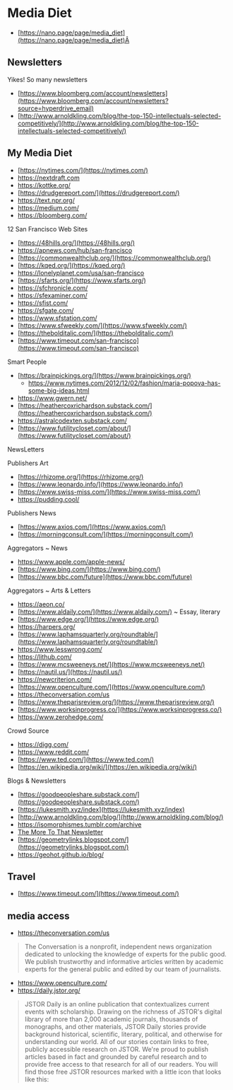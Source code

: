 # Media Diet

*   [https://nano.page/page/media_diet](https://nano.page/page/media_diet)Â

## Newsletters

Yikes! So many newsletters

*   [https://www.bloomberg.com/account/newsletters](https://www.bloomberg.com/account/newsletters?source=hyperdrive_email)
*   [http://www.arnoldkling.com/blog/the-top-150-intellectuals-selected-competitively/](http://www.arnoldkling.com/blog/the-top-150-intellectuals-selected-competitively/)

## My Media Diet

*   [https://nytimes.com/](https://nytimes.com/)
*   https://nextdraft.com
*   https://kottke.org/
*   [https://drudgereport.com/](https://drudgereport.com/)
*   https://text.npr.org/
*   https://medium.com/
*   https://bloomberg.com/

12 San Francisco Web Sites

*   [https://48hills.org/](https://48hills.org/)
*   https://apnews.com/hub/san-francisco
*   [https://commonwealthclub.org/](https://commonwealthclub.org/)
*   [https://kqed.org/](https://kqed.org/)
*   https://lonelyplanet.com/usa/san-francisco
*   [https://sfarts.org/](https://www.sfarts.org/)
*   https://sfchronicle.com/
*   https://sfexaminer.com/
*   https://sfist.com/
*   https://sfgate.com/
*   https://www.sfstation.com/
*   [https://www.sfweekly.com/](https://www.sfweekly.com/)
*   [https://thebolditalic.com/](https://thebolditalic.com/)
*   [https://www.timeout.com/san-francisco](https://www.timeout.com/san-francisco)

Smart People

*   [https://brainpickings.org/](https://www.brainpickings.org/)
    *   https://www.nytimes.com/2012/12/02/fashion/maria-popova-has-some-big-ideas.html
*   https://www.gwern.net/
*   [https://heathercoxrichardson.substack.com/](https://heathercoxrichardson.substack.com/)
*   https://astralcodexten.substack.com/
*   [https://www.futilitycloset.com/about/](https://www.futilitycloset.com/about/)

NewsLetters

Publishers Art

*   [https://rhizome.org/](https://rhizome.org/)
*   [https://www.leonardo.info/](https://www.leonardo.info/)
*   [https://www.swiss-miss.com/](https://www.swiss-miss.com/)
*   https://pudding.cool/

Publishers News

*   [https://www.axios.com/](https://www.axios.com/)
*   [https://morningconsult.com/](https://morningconsult.com/)

Aggregators ~ News

*   https://www.apple.com/apple-news/
*   [https://www.bing.com/](https://www.bing.com/)
*   [https://www.bbc.com/future](https://www.bbc.com/future)

Aggregators ~ Arts & Letters

*   https://aeon.co/
*   [https://www.aldaily.com/](https://www.aldaily.com/) ~ Essay, literary
*   [https://www.edge.org/](https://www.edge.org/)
*   https://harpers.org/
*   [https://www.laphamsquarterly.org/roundtable/](https://www.laphamsquarterly.org/roundtable/)
*   https://www.lesswrong.com/
*   https://lithub.com/
*   [https://www.mcsweeneys.net/](https://www.mcsweeneys.net/)
*   [https://nautil.us/](https://nautil.us/)
*   https://newcriterion.com/
*   [https://www.openculture.com/](https://www.openculture.com/)
*   https://theconversation.com/us
*   [https://www.theparisreview.org/](https://www.theparisreview.org/)
*   [https://www.worksinprogress.co/](https://www.worksinprogress.co/)
*   https://www.zerohedge.com/

Crowd Source

*   https://digg.com/
*   https://www.reddit.com/
*   [https://www.ted.com/](https://www.ted.com/)
*   [https://en.wikipedia.org/wiki/](https://en.wikipedia.org/wiki/)

Blogs & Newsletters

*   [https://goodpeopleshare.substack.com/](https://goodpeopleshare.substack.com/)
*   [https://lukesmith.xyz/index](https://lukesmith.xyz/index)
*   [http://www.arnoldkling.com/blog/](http://www.arnoldkling.com/blog/)
*   https://isomorphismes.tumblr.com/archive
*   [The More To That Newsletter](https://us16.campaign-archive.com/home/?u=28889ca0ae601ef0242481086&id=7feb50aead)
*   [https://geometrylinks.blogspot.com/](https://geometrylinks.blogspot.com/)
*   https://geohot.github.io/blog/

## Travel

*   [https://www.timeout.com/](https://www.timeout.com/)

## media access

*   https://theconversation.com/us

> The Conversation is a nonprofit, independent news organization dedicated to unlocking the knowledge of experts for the public good. We publish trustworthy and informative articles written by academic experts for the general public and edited by our team of journalists.

*   https://www.openculture.com/
*   https://daily.jstor.org/

> JSTOR Daily is an online publication that contextualizes current events with scholarship. Drawing on the richness of JSTOR's digital library of more than 2,000 academic journals, thousands of monographs, and other materials, JSTOR Daily stories provide background historical, scientific, literary, political, and otherwise for understanding our world. All of our stories contain links to free, publicly accessible research on JSTOR. We're proud to publish articles based in fact and grounded by careful research and to provide free access to that research for all of our readers. You will find those free JSTOR resources marked with a little icon that looks like this:
